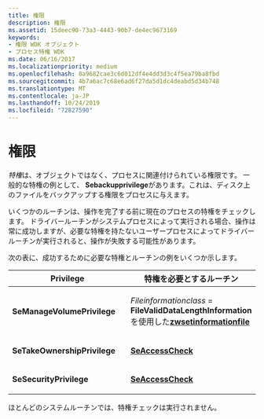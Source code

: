 ```yaml
---
title: 権限
description: 権限
ms.assetid: 15deec90-73a3-4443-90b7-de4ec9673169
keywords:
- 権限 WDK オブジェクト
- プロセス特権 WDK
ms.date: 06/16/2017
ms.localizationpriority: medium
ms.openlocfilehash: 8a9682cae3c6d012df4e4dd3d3c4f5ea79ba8fbd
ms.sourcegitcommit: 4b7a6ac7c68e6ad6f27da5d1dc4deabd5d34b748
ms.translationtype: MT
ms.contentlocale: ja-JP
ms.lasthandoff: 10/24/2019
ms.locfileid: "72827590"
---
```

# <a name="privileges"></a>権限


*特権*は、オブジェクトではなく、プロセスに関連付けられている権限です。 一般的な特権の例として、 **Sebackupprivilege**があります。これは、ディスク上のファイルをバックアップする権限をプロセスに与えます。

いくつかのルーチンは、操作を完了する前に現在のプロセスの特権をチェックします。 ドライバールーチンがシステムプロセスによって実行される場合、操作は常に成功しますが、必要な特権を持たないユーザープロセスによってドライバールーチンが実行されると、操作が失敗する可能性があります。

次の表に、成功するために必要な特権とルーチンの例をいくつか示します。

<table>
<colgroup>
<col width="50%" />
<col width="50%" />
</colgroup>
<thead>
<tr class="header">
<th>Privilege</th>
<th>特権を必要とするルーチン</th>
</tr>
</thead>
<tbody>
<tr class="odd">
<td><p><strong>SeManageVolumePrivilege</strong></p></td>
<td><p><em>Fileinformationclass</em> = <strong>FileValidDataLengthInformation</strong>を使用した<a href="https://docs.microsoft.com/windows-hardware/drivers/ddi/ntifs/nf-ntifs-ntsetinformationfile" data-raw-source="[&lt;strong&gt;ZwSetInformationFile&lt;/strong&gt;](https://docs.microsoft.com/windows-hardware/drivers/ddi/ntifs/nf-ntifs-ntsetinformationfile)"><strong>zwsetinformationfile</strong></a></p></td>
</tr>
<tr class="even">
<td><p><strong>SeTakeOwnershipPrivilege</strong></p></td>
<td><p><a href="https://docs.microsoft.com/windows-hardware/drivers/ddi/wdm/nf-wdm-seaccesscheck" data-raw-source="[&lt;strong&gt;SeAccessCheck&lt;/strong&gt;](https://docs.microsoft.com/windows-hardware/drivers/ddi/wdm/nf-wdm-seaccesscheck)"><strong>SeAccessCheck</strong></a></p></td>
</tr>
<tr class="odd">
<td><p><strong>SeSecurityPrivilege</strong></p></td>
<td><p><a href="https://docs.microsoft.com/windows-hardware/drivers/ddi/wdm/nf-wdm-seaccesscheck" data-raw-source="[&lt;strong&gt;SeAccessCheck&lt;/strong&gt;](https://docs.microsoft.com/windows-hardware/drivers/ddi/wdm/nf-wdm-seaccesscheck)"><strong>SeAccessCheck</strong></a></p></td>
</tr>
</tbody>
</table>

 

ほとんどのシステムルーチンでは、特権チェックは実行されません。

 

 




